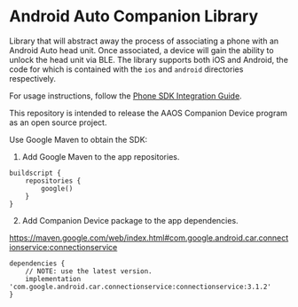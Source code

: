 # Android Auto Companion Library

Library that will abstract away the process of associating a phone with an
Android Auto head unit. Once associated, a device will gain the ability to
unlock the head unit via BLE. The library supports both iOS and Android, the
code for which is contained with the `ios` and `android` directories
respectively.

For usage instructions, follow the
[Phone SDK Integration Guide](https://docs.partner.android.com/gas/integrate/companion_app/cd_phone_sdk).

This repository is intended to release the AAOS Companion Device program as an
open source project.

Use Google Maven to obtain the SDK:


1. Add Google Maven to the app repositories.

```
buildscript {
    repositories {
        google()
    }
}
```

2. Add Companion Device package to the app dependencies.

https://maven.google.com/web/index.html#com.google.android.car.connectionservice:connectionservice

```
dependencies {
    // NOTE: use the latest version.
    implementation 'com.google.android.car.connectionservice:connectionservice:3.1.2'
}
```

